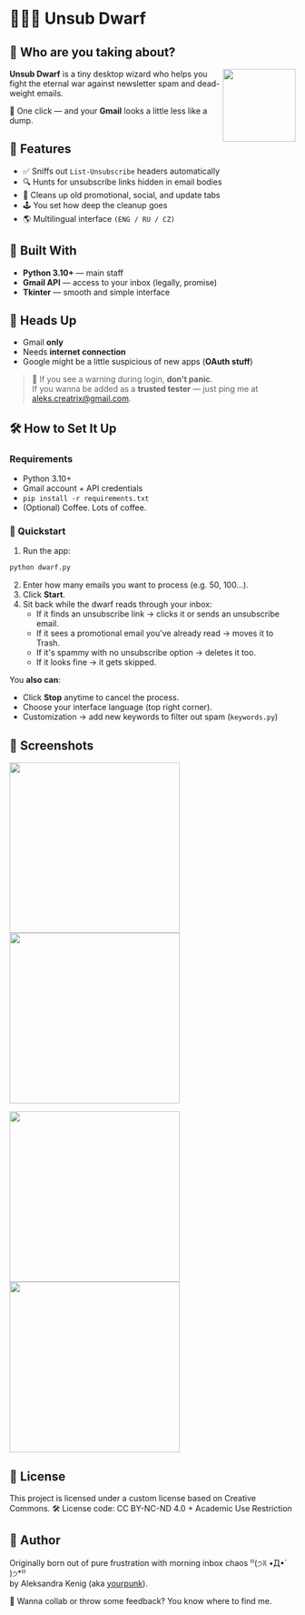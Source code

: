 # 🧙🏻‍♂️ Unsub Dwarf

## 🤔 Who are you taking about?
<img src="https://github.com/user-attachments/assets/53726f02-43a3-4f52-bc64-9d591285ef60" align="right" width="128">

**Unsub Dwarf** is a tiny desktop wizard who helps you fight the eternal war against newsletter spam and dead-weight emails.  

💫 One click — and your **Gmail** looks a little less like a dump.

## 🫧 Features

- ✅ Sniffs out `List-Unsubscribe` headers automatically
- 🔍 Hunts for unsubscribe links hidden in email bodies
- 🧹 Cleans up old promotional, social, and update tabs
- 🕹️ You set how deep the cleanup goes
- 🌎 Multilingual interface `(ENG / RU / CZ)`

## 🧰 Built With
- **Python 3.10+** — main staff
- **Gmail API** — access to your inbox (legally, promise)
- **Tkinter** — smooth and simple interface

## 🔐 Heads Up

- Gmail **only**
- Needs **internet connection**
- Google might be a little suspicious of new apps (**OAuth stuff**)
> 💬 If you see a warning during login, **don’t panic**.<br>  If you wanna be added as a **trusted tester** — just ping me at  [aleks.creatrix@gmail.com](mailto:aleks.creatrix@gmail.com). 

## 🛠️ How to Set It Up

### Requirements
- Python 3.10+
- Gmail account + API credentials
- `pip install -r requirements.txt`
- (Optional) Coffee. Lots of coffee.

### 🦾 Quickstart

1. Run the app:
```bash
python dwarf.py
```
2. Enter how many emails you want to process (e.g. 50, 100...).
3. Click **Start**.
4. Sit back while the dwarf reads through your inbox:
   - If it finds an unsubscribe link → clicks it or sends an unsubscribe email.
   - If it sees a promotional email you've already read → moves it to Trash.
   - If it's spammy with no unsubscribe option → deletes it too.
   - If it looks fine → it gets skipped.

You **also can**:
- Click **Stop** anytime to cancel the process.
- Choose your interface language (top right corner).
- Customization -> add new keywords to filter out spam (`keywords.py`)
  
## 👀 Screenshots

<p align="left">
  <img src="https://github.com/user-attachments/assets/b0b7da4f-8389-4e0a-a49a-4275470a5ee3" width="300"/>
  <img src="https://github.com/user-attachments/assets/c10f7fe2-cdee-472f-80f3-7680a6e1d40a" width="300"/>
</p>
<p align="left">
  <img src="https://github.com/user-attachments/assets/15ef1350-c418-4705-94d9-b4755674feb8" width="300"/>
  <img src="https://github.com/user-attachments/assets/074965db-8373-49f4-aa95-5769c3e2a548" width="300"/>
</p>

## 📜 License

This project is licensed under a custom license based on Creative Commons.
🛠️ License code: CC BY-NC-ND 4.0 + Academic Use Restriction

## 👤 Author
Originally born out of pure frustration with morning inbox chaos ⁽⁽(੭ꐦ •̀Д•́ )੭*⁾⁾ <br>
by Aleksandra Kenig (aka [yourpunk](https://github.com/yourpunk)). 

💌 Wanna collab or throw some feedback? You know where to find me.

